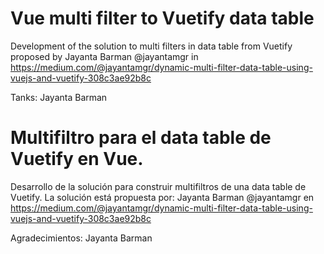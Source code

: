 # Vue multi filter to Vuetify data table
Development of the solution to multi filters in data table from Vuetify proposed by Jayanta Barman @jayantamgr in https://medium.com/@jayantamgr/dynamic-multi-filter-data-table-using-vuejs-and-vuetify-308c3ae92b8c 

Tanks: Jayanta Barman

# Multifiltro para el data table de Vuetify en Vue.
Desarrollo de la solución para construir multifiltros de una data table de Vuetify. La solución está propuesta por: Jayanta Barman @jayantamgr en https://medium.com/@jayantamgr/dynamic-multi-filter-data-table-using-vuejs-and-vuetify-308c3ae92b8c 

Agradecimientos: Jayanta Barman


